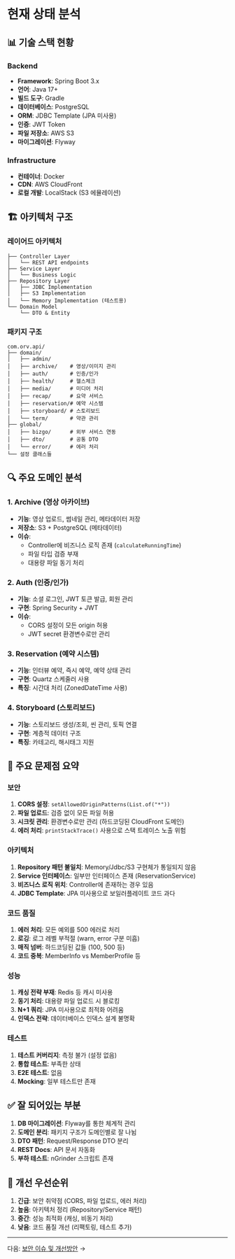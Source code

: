 # 현재 상태 분석

## 📊 기술 스택 현황

### Backend
- **Framework**: Spring Boot 3.x
- **언어**: Java 17+
- **빌드 도구**: Gradle
- **데이터베이스**: PostgreSQL
- **ORM**: JDBC Template (JPA 미사용)
- **인증**: JWT Token
- **파일 저장소**: AWS S3
- **마이그레이션**: Flyway

### Infrastructure
- **컨테이너**: Docker
- **CDN**: AWS CloudFront
- **로컬 개발**: LocalStack (S3 에뮬레이션)

## 🏗 아키텍처 구조

### 레이어드 아키텍처
```
├── Controller Layer
│   └── REST API endpoints
├── Service Layer
│   └── Business Logic
├── Repository Layer
│   ├── JDBC Implementation
│   ├── S3 Implementation
│   └── Memory Implementation (테스트용)
└── Domain Model
    └── DTO & Entity
```

### 패키지 구조
```
com.orv.api/
├── domain/
│   ├── admin/
│   ├── archive/    # 영상/이미지 관리
│   ├── auth/       # 인증/인가
│   ├── health/     # 헬스체크
│   ├── media/      # 미디어 처리
│   ├── recap/      # 요약 서비스
│   ├── reservation/# 예약 시스템
│   ├── storyboard/ # 스토리보드
│   └── term/       # 약관 관리
├── global/
│   ├── bizgo/      # 외부 서비스 연동
│   ├── dto/        # 공통 DTO
│   └── error/      # 에러 처리
└── 설정 클래스들
```

## 🔍 주요 도메인 분석

### 1. Archive (영상 아카이브)
- **기능**: 영상 업로드, 썸네일 관리, 메타데이터 저장
- **저장소**: S3 + PostgreSQL (메타데이터)
- **이슈**: 
  - Controller에 비즈니스 로직 존재 (`calculateRunningTime`)
  - 파일 타입 검증 부재
  - 대용량 파일 동기 처리

### 2. Auth (인증/인가)
- **기능**: 소셜 로그인, JWT 토큰 발급, 회원 관리
- **구현**: Spring Security + JWT
- **이슈**:
  - CORS 설정이 모든 origin 허용
  - JWT secret 환경변수로만 관리

### 3. Reservation (예약 시스템)
- **기능**: 인터뷰 예약, 즉시 예약, 예약 상태 관리
- **구현**: Quartz 스케줄러 사용
- **특징**: 시간대 처리 (ZonedDateTime 사용)

### 4. Storyboard (스토리보드)
- **기능**: 스토리보드 생성/조회, 씬 관리, 토픽 연결
- **구현**: 계층적 데이터 구조
- **특징**: 카테고리, 해시태그 지원

## 🚨 주요 문제점 요약

### 보안
1. **CORS 설정**: `setAllowedOriginPatterns(List.of("*"))`
2. **파일 업로드**: 검증 없이 모든 파일 허용
3. **시크릿 관리**: 환경변수로만 관리 (하드코딩된 CloudFront 도메인)
4. **에러 처리**: `printStackTrace()` 사용으로 스택 트레이스 노출 위험

### 아키텍처
1. **Repository 패턴 불일치**: Memory/Jdbc/S3 구현체가 통일되지 않음
2. **Service 인터페이스**: 일부만 인터페이스 존재 (ReservationService)
3. **비즈니스 로직 위치**: Controller에 존재하는 경우 있음
4. **JDBC Template**: JPA 미사용으로 보일러플레이트 코드 과다

### 코드 품질
1. **에러 처리**: 모든 예외를 500 에러로 처리
2. **로깅**: 로그 레벨 부적절 (warn, error 구분 미흡)
3. **매직 넘버**: 하드코딩된 값들 (100, 500 등)
4. **코드 중복**: MemberInfo vs MemberProfile 등

### 성능
1. **캐싱 전략 부재**: Redis 등 캐시 미사용
2. **동기 처리**: 대용량 파일 업로드 시 블로킹
3. **N+1 쿼리**: JPA 미사용으로 최적화 어려움
4. **인덱스 전략**: 데이터베이스 인덱스 설계 불명확

### 테스트
1. **테스트 커버리지**: 측정 불가 (설정 없음)
2. **통합 테스트**: 부족한 상태
3. **E2E 테스트**: 없음
4. **Mocking**: 일부 테스트만 존재

## ✅ 잘 되어있는 부분

1. **DB 마이그레이션**: Flyway를 통한 체계적 관리
2. **도메인 분리**: 패키지 구조가 도메인별로 잘 나뉨
3. **DTO 패턴**: Request/Response DTO 분리
4. **REST Docs**: API 문서 자동화
5. **부하 테스트**: nGrinder 스크립트 존재

## 📌 개선 우선순위

1. **긴급**: 보안 취약점 (CORS, 파일 업로드, 에러 처리)
2. **높음**: 아키텍처 정리 (Repository/Service 패턴)
3. **중간**: 성능 최적화 (캐싱, 비동기 처리)
4. **낮음**: 코드 품질 개선 (리팩토링, 테스트 추가)

---

다음: [보안 이슈 및 개선방안](./02-security-issues.md) →
